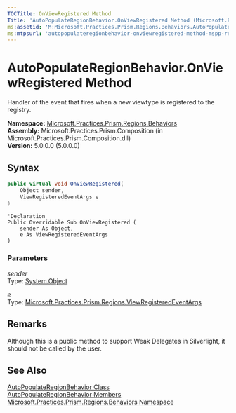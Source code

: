 ```yaml
---
TOCTitle: OnViewRegistered Method
Title: 'AutoPopulateRegionBehavior.OnViewRegistered Method (Microsoft.Practices.Prism.Regions.Behaviors)'
ms:assetid: 'M:Microsoft.Practices.Prism.Regions.Behaviors.AutoPopulateRegionBehavior.OnViewRegistered(System.Object,Microsoft.Practices.Prism.Regions.ViewRegisteredEventArgs)'
ms:mtpsurl: 'autopopulateregionbehavior-onviewregistered-method-mspp-regions-behaviors.md'
---
```


# AutoPopulateRegionBehavior.OnViewRegistered Method

Handler of the event that fires when a new viewtype is registered to the registry.

**Namespace:** [Microsoft.Practices.Prism.Regions.Behaviors](/patterns-practices/reference/mspp-regions-behaviors-namespace)<br/>
**Assembly:** Microsoft.Practices.Prism.Composition (in Microsoft.Practices.Prism.Composition.dll)<br/>
**Version:** 5.0.0.0 (5.0.0.0)

## Syntax

```C#
public virtual void OnViewRegistered(
	Object sender,
	ViewRegisteredEventArgs e
)
```

```VB
'Declaration
Public Overridable Sub OnViewRegistered ( 
	sender As Object,
	e As ViewRegisteredEventArgs
)
```

### Parameters

*sender*  
Type: [System.Object](http://msdn.microsoft.com/en-us/library/e5kfa45b)

*e*  
Type: [Microsoft.Practices.Prism.Regions.ViewRegisteredEventArgs](/patterns-practices/reference/viewregisteredeventargs-class-mspp-regions)

## Remarks

Although this is a public method to support Weak Delegates in Silverlight, it should not be called by the user.

## See Also

[AutoPopulateRegionBehavior Class](/patterns-practices/reference/autopopulateregionbehavior-class-mspp-regions-behaviors)<br/>
[AutoPopulateRegionBehavior Members](/patterns-practices/reference/autopopulateregionbehavior-members-mspp-regions-behaviors)<br/>
[Microsoft.Practices.Prism.Regions.Behaviors Namespace](/patterns-practices/reference/mspp-regions-behaviors-namespace)<br/>